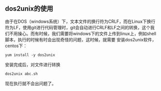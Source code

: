 ## dos2unix的使用

由于在DOS（windows系统）下，文本文件的换行符为CRLF，而在Linux下换行符为LF，使用git进行代码管理时，git会自动进行CRLF和LF之间的转换，这个我们不用操心。而有时候，我们需要将windows下的文件上传到linux上，例如shell脚本，执行的时候有时会出现奇怪的问题，这时候，就需要
安装dos2unix软件，centos下：
```
yum install -y dos2unix
```

安装完成后，对文件进行转换
```
dos2unix abc.sh
```
现在执行就不会出问题了。

